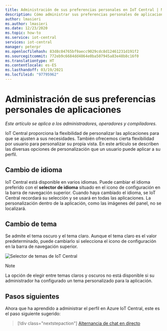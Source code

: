 ```yaml
---
title: Administración de sus preferencias personales en IoT Central | Microsoft Docs
description: Cómo administrar sus preferencias personales de aplicaciones, como cambiar el idioma y el tema en la aplicación de IoT Central.
author: lmasieri
ms.author: lmasieri
ms.date: 12/23/2020
ms.topic: how-to
ms.service: iot-central
services: iot-central
manager: peterpr
ms.openlocfilehash: 83d8c04765bf9aecc9029cdc8d12461231d191f2
ms.sourcegitcommit: 772eb9c6684dd4864e0ba507945a83e48b8c16f0
ms.translationtype: HT
ms.contentlocale: es-ES
ms.lasthandoff: 03/19/2021
ms.locfileid: "97795962"
---
```

# <a name="manage-your-personal-application-preferences"></a>Administración de sus preferencias personales de aplicaciones

*Este artículo se aplica a los administradores, operadores y compiladores.*

IoT Central proporciona la flexibilidad de personalizar las aplicaciones para que se ajusten a sus necesidades. También ofrecemos cierta flexibilidad por usuario para personalizar su propia vista. En este artículo se describen las diversas opciones de personalización que un usuario puede aplicar a su perfil.

## <a name="changing-language"></a>Cambio de idioma

IoT Central está disponible en varios idiomas. Puede cambiar el idioma preferido con el **selector de idioma** situado en el icono de configuración en la barra de navegación superior. Cuando haya cambiado el idioma, se IoT Central recordará su selección y se usará en todas las aplicaciones. La personalización dentro de la aplicación, como las imágenes del panel, no se localizará.

## <a name="changing-theme"></a>Cambio de tema

Se admite el tema oscuro y el tema claro. Aunque el tema claro es el valor predeterminado, puede cambiarlo si selecciona el icono de configuración en la barra de navegación superior.

![Selector de temas de IoT Central](media/howto-manage-preferences/settings.png)

> [!NOTE]
> La opción de elegir entre temas claros y oscuros no está disponible si su administrador ha configurado un tema personalizado para la aplicación.

## <a name="next-steps"></a>Pasos siguientes

Ahora que ha aprendido a administrar el perfil en Azure IoT Central, este es el paso siguiente sugerido:

> [!div class="nextstepaction"]
> [Alternancia de chat en directo](howto-show-hide-chat.md)
